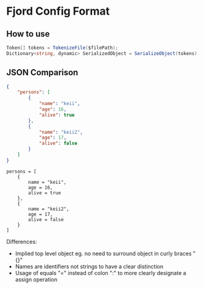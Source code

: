 # Fjord Config Format

## How to use

```c#
Token[] tokens = TokenizeFile($filePath);
Dictionary<string, dynamic> SerializedObject = SerializeObject(tokens);
```

## JSON Comparison

```json
{
    "persons": [
        {
            "name": "keii",
            "age": 16,
            "alive": true
        },
        {
            "name": "keii2",
            "age": 17,
            "alive": false
        }
    ]
}
```

```
persons = [
    {
        name = "keii",
        age = 16,
        alive = true
    },
    {
        name = "keii2",
        age = 17,
        alive = false
    }
]
```

Differences:
- Implied top level object eg. no need to surround object in curly braces "{}"
- Names are identifiers not strings to have a clear distinction
- Usage of equals "=" instead of colon ":" to more clearly designate a assign operation